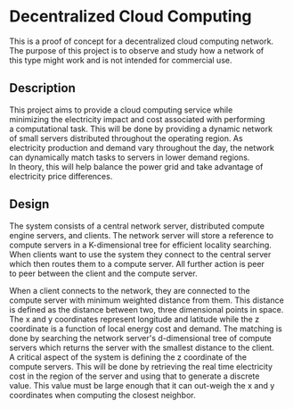 # Decentralized Cloud Computing

This is a proof of concept for a decentralized cloud computing network.  
The purpose of this project is to observe and study how a network of  
this type might work and is not intended for commercial use. 

## Description

This project aims to provide a cloud computing service while  
minimizing the electricity impact and cost associated with performing  
a computational task. This will be done by providing a dynamic network  
of small servers distributed throughout the operating region. As  
electricity production and demand vary throughout the day, the network  
can dynamically match tasks to servers in lower demand regions.  
In theory, this will help balance the power grid and take advantage of  
electricity price differences.  

## Design

The system consists of a central network server, distributed compute  
engine servers, and clients. The network server will store a reference to    
compute servers in a K-dimensional tree for efficient locality searching.  
When clients want to use the system they connect to the central server  
which then routes them to a compute server. All further action is peer  
to peer between the client and the compute server.  

When a client connects to the network, they are connected to the  
compute server with minimum weighted distance from them. This distance  
is defined as the distance between two, three dimensional points in space.   
The x and y coordinates represent longitude and latitude while the z   
coordinate is a function of local energy cost and demand. The matching is  
done by searching the network server's d-dimensional tree of compute  
servers which returns the server with the smallest distance to the client.  
A critical aspect of the system is defining the z coordinate of the  
compute servers. This will be done by retrieving the real time electricity  
cost in the region of the server and using that to generate a discrete   
value. This value must be large enough that it can out-weigh the x and y  
coordinates when computing the closest neighbor.  


